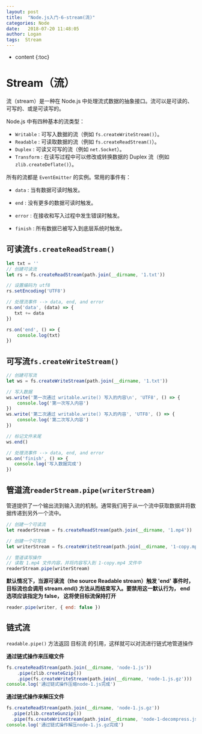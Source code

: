 ```yaml
---
layout: post
title:  "Node.js入门-6-stream(流)"
categories: Node
date:   2018-07-20 11:48:05
author: Logan
tags:  Stream
---
```


* content
{:toc}

# Stream（流）

流（stream）是一种在 Node.js 中处理流式数据的抽象接口。流可以是可读的、可写的、或是可读写的。

Node.js 中有四种基本的流类型：

- `Writable` :  可写入数据的流（例如 `fs.createWriteStream()`）。
- `Readable` :  可读取数据的流（例如 `fs.createReadStream()`）。
- `Duplex` :  可读又可写的流（例如 `net.Socket`）。
- `Transform` :  在读写过程中可以修改或转换数据的 Duplex 流（例如 `zlib.createDeflate()`）。





所有的流都是 `EventEmitter` 的实例。常用的事件有：

- `data` : 当有数据可读时触发。

- `end` : 没有更多的数据可读时触发。

- `error` : 在接收和写入过程中发生错误时触发。

- `finish` : 所有数据已被写入到底层系统时触发。

## 可读流`fs.createReadStream()`

```js
let txt = ''
// 创建可读流
let rs = fs.createReadStream(path.join(__dirname, '1.txt'))

// 设置编码为 utf8
rs.setEncoding('UTF8')

// 处理流事件 --> data, end, and error
rs.on('data', (data) => {
   txt += data
})

rs.on('end', () => {
    console.log(txt)
})
```

## 可写流`fs.createWriteStream()`

```js
// 创建可写流
let ws = fs.createWriteStream(path.join(__dirname, '1.txt'))

// 写入数据
ws.write('第一次通过 writable.write() 写入的内容\n', 'UTF8', () => {
    console.log('第一次写入内容')
})
ws.write('第二次通过 writable.write() 写入的内容', 'UTF8', () => {
    console.log('第二次写入内容')
})

// 标记文件末尾
ws.end()

// 处理流事件 --> data, end, and error
ws.on('finish', () => {
   console.log('写入数据完成')
})
```

## 管道流`readerStream.pipe(writerStream)`

管道提供了一个输出流到输入流的机制。通常我们用于从一个流中获取数据并将数据传递到另外一个流中。

```js
// 创建一个可读流
let readerStream = fs.createReadStream(path.join(__dirname, '1.mp4'))

// 创建一个可写流
let writerStream = fs.createWriteStream(path.join(__dirname, '1-copy.mp4'))

// 管道读写操作
// 读取 1.mp4 文件内容，并将内容写入到 1-copy.mp4 文件中
readerStream.pipe(writerStream)
```

**默认情况下，当源可读流（the source Readable stream）触发 'end' 事件时，目标流也会调用 stream.end() 方法从而结束写入。要禁用这一默认行为， end 选项应该指定为 false， 这将使目标流保持打开**

```js
reader.pipe(writer, { end: false })
```

## 链式流

`readable.pipe()` 方法返回 目标流 的引用，这样就可以对流进行链式地管道操作

**通过链式操作来压缩文件**

```js
fs.createReadStream(path.join(__dirname, 'node-1.js'))
    .pipe(zlib.createGzip())
    .pipe(fs.createWriteStream(path.join(__dirname, 'node-1.js.gz')))
console.log('通过链式操作压缩node-1.js完成')
```

**通过链式操作来解压文件**

```js
fs.createReadStream(path.join(__dirname, 'node-1.js.gz'))
  .pipe(zlib.createGunzip())
  .pipe(fs.createWriteStream(path.join(__dirname, 'node-1-decompress.js')))
console.log('通过链式操作解压node-1.js.gz完成')
```